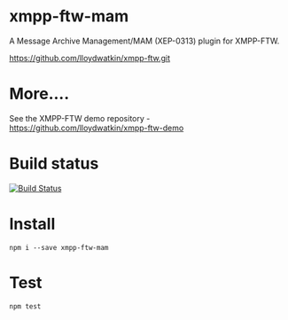 xmpp-ftw-mam
=================

A Message Archive Management/MAM (XEP-0313) plugin for XMPP-FTW.

https://github.com/lloydwatkin/xmpp-ftw.git

# More....

See the XMPP-FTW demo repository - https://github.com/lloydwatkin/xmpp-ftw-demo

# Build status

[![Build Status](https://secure.travis-ci.org/lloydwatkin/xmpp-ftw-mam.png)](http://travis-ci.org/lloydwatkin/xmpp-ftw-mam)

# Install

```
npm i --save xmpp-ftw-mam
```

# Test

```
npm test
```
